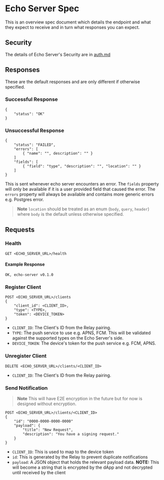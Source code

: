 # Echo Server Spec

This is an overview spec document which details the endpoint and what they expect to receive and in turn what responses
you can expect.

## Security

The details of Echo Server's Security are in [auth.md](./auth.md)

## Responses

These are the default responses and are only different if otherwise specified.

### Successful Response

```
{
    "status": "OK"
}
```

### Unsuccessful Response

```
{
    "status": "FAILED",
    "errors": [
        { "name": "", description": "" }
    ]
    "fields": [
        { "field": "type", "description": "", "location": "" }
    ]
}
```

This is sent whenever echo server encounters an error. 
The `fields` property will only be available if it is a user provided field that caused the error. 
The `errors` property will always be available and contains more generic errors e.g. Postgres error.

> **Note** `location` should be treated as an enum (`body`, `query`, `header`) where `body` is the
> default unless otherwise specified.

## Requests

### Health

```
GET <ECHO_SERVER_URL>/health
```

#### Example Response

```
OK, echo-server v0.1.0
```

### Register Client

```
POST <ECHO_SERVER_URL>/clients
{
    "client_id": <CLIENT_ID>,
    "type": <TYPE>,
    "token": <DEVICE_TOKEN>
}
```

- `CLIENT_ID`: The Client's ID from the Relay pairing.
- `TYPE`: The push service to use e.g. APNS, FCM. This will be validated against the supported types on the Echo
  Server's side.
- `DEVICE_TOKEN`: The device's token for the push service e.g. FCM, APNS.

### Unregister Client

```
DELETE <ECHO_SERVER_URL>/clients/<CLIENT_ID>
```

- `CLIENT_ID`: The Client's ID from the Relay pairing.

### Send Notification

> **Note**
> This will have E2E encryption in the future but for now is designed without encryption.

```
POST <ECHO_SERVER_URL>/clients/<CLIENT_ID>
{
    "id": "0000-0000-0000-0000"
    "payload": {
        "title": "New Request",
        "description": "You have a signing request."
    }
}
```

- `CLIENT_ID`: This is used to map to the device token
- `id`: This is generated by the Relay to prevent duplicate notifications
- `payload`: A JSON object that holds the relevant payload data. **NOTE:** This will become a string that is encrypted
  by the dApp and not decrypted until received by the client